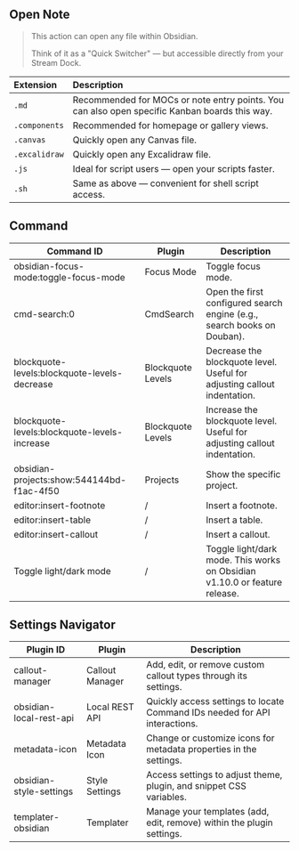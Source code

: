 ## Open Note
> This action can open any file within Obsidian.
> 
> Think of it as a "Quick Switcher" — but accessible directly from your Stream Dock.

| Extension     | Description                                                                                   |
|:--------------|:----------------------------------------------------------------------------------------------|
| `.md`         | Recommended for MOCs or note entry points. You can also open specific Kanban boards this way. |
| `.components` | Recommended for homepage or gallery views.                                                    |
| `.canvas`     | Quickly open any Canvas file.                                                                 |
| `.excalidraw` | Quickly open any Excalidraw file.                                                             |
| `.js`         | Ideal for script users — open your scripts faster.                                            |
| `.sh`         | Same as above — convenient for shell script access.                                           |



## Command
| Command ID                                   | Plugin            | Description                                                                    |
|----------------------------------------------|-------------------|--------------------------------------------------------------------------------|
| obsidian-focus-mode:toggle-focus-mode        | Focus Mode        | Toggle focus mode.                                                             |
| cmd-search:0                                 | CmdSearch         | Open the first configured search engine (e.g., search books on Douban).        |
| blockquote-levels:blockquote-levels-decrease | Blockquote Levels | Decrease the blockquote level. <br />Useful for adjusting callout indentation. |
| blockquote-levels:blockquote-levels-increase | Blockquote Levels | Increase the blockquote level. <br />Useful for adjusting callout indentation. |
| obsidian-projects:show:544144bd-f1ac-4f50    | Projects          | Show the specific project.                                                     |
| editor:insert-footnote                       | /                 | Insert a footnote.                                                             |
| editor:insert-table                          | /                 | Insert a table.                                                                |
| editor:insert-callout                        | /                 | Insert a callout.                                                              |
| Toggle light/dark mode                       | /                 | Toggle light/dark mode. This works on Obsidian v1.10.0 or feature release.     |



## Settings Navigator

| Plugin ID               | Plugin          | Description                                                                |
|-------------------------|-----------------|----------------------------------------------------------------------------|
| callout-manager         | Callout Manager | Add, edit, or remove custom callout types through its settings.            |
| obsidian-local-rest-api | Local REST API  | Quickly access settings to locate Command IDs needed for API interactions. |
| metadata-icon           | Metadata Icon   | Change or customize icons for metadata properties in the settings.         |
| obsidian-style-settings | Style Settings  | Access settings to adjust theme, plugin, and snippet CSS variables.        |
| templater-obsidian      | Templater       | Manage your templates (add, edit, remove) within the plugin settings.      |

